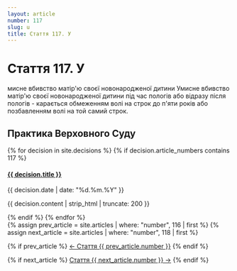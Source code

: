 ```yaml
---
layout: article
number: 117
slug: u
title: Стаття 117. У
---
```


# Стаття 117. У

мисне вбивство матір'ю своєї новонародженої дитини Умисне вбивство матір'ю своєї новонародженої дитини під час пологів або відразу після пологів - карається обмеженням волі на строк до п'яти років або позбавленням волі на той самий строк.

## Практика Верховного Суду

<div class="decisions-container">
{% for decision in site.decisions %}
  {% if decision.article_numbers contains 117 %}
    <div class="decision-item">
      <h4><a href="{{ decision.url }}">{{ decision.title }}</a></h4>
      <p class="decision-date">{{ decision.date | date: "%d.%m.%Y" }}</p>
      <p class="decision-excerpt">{{ decision.content | strip_html | truncate: 200 }}</p>
    </div>
  {% endif %}
{% endfor %}
</div>

<div class="article-navigation">
  {% assign prev_article = site.articles | where: "number", 116 | first %}
  {% assign next_article = site.articles | where: "number", 118 | first %}
  
  {% if prev_article %}
    <a href="{{ prev_article.url }}" class="prev-article">← Стаття {{ prev_article.number }}</a>
  {% endif %}
  
  {% if next_article %}
    <a href="{{ next_article.url }}" class="next-article">Стаття {{ next_article.number }} →</a>
  {% endif %}
</div>
